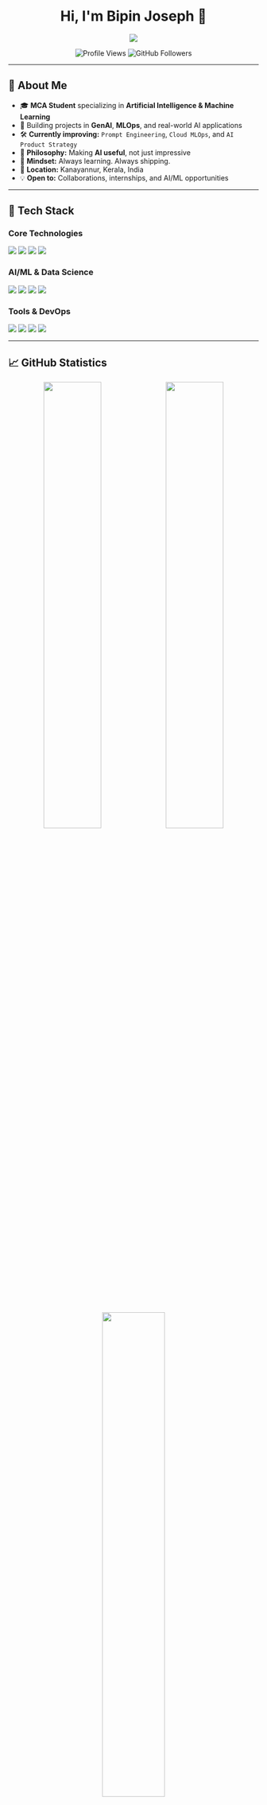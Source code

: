<h1 align="center">Hi, I'm Bipin Joseph 👋</h1>
<p align="center">
  <img src="https://readme-typing-svg.demolab.com/?lines=MCA+AI%2FML+Student;AI+Product+Explorer;Python%2C+ML%2C+MLOps+Practitioner;Always+Learning+🚀&center=true&width=500&height=45">
</p>

<p align="center">
  <img src="https://komarev.com/ghpvc/?username=bipinjoseph&label=Profile%20Views&color=brightgreen&style=flat-square" alt="Profile Views" />
  <img src="https://img.shields.io/github/followers/bipinjoseph?label=Followers&style=flat-square&color=blue" alt="GitHub Followers" />
</p>

---

## 🧠 About Me

- 🎓 **MCA Student** specializing in **Artificial Intelligence & Machine Learning**
- 🔬 Building projects in **GenAI**, **MLOps**, and real-world AI applications
- 🛠 **Currently improving:** `Prompt Engineering`, `Cloud MLOps`, and `AI Product Strategy`
- 🧩 **Philosophy:** Making **AI useful**, not just impressive
- 🌱 **Mindset:** Always learning. Always shipping.
- 📍 **Location:** Kanayannur, Kerala, India
- 💡 **Open to:** Collaborations, internships, and AI/ML opportunities

---

## 🔧 Tech Stack

### **Core Technologies**
<p>
  <img src="https://img.shields.io/badge/Python-3776AB?style=for-the-badge&logo=python&logoColor=white"/>
  <img src="https://img.shields.io/badge/Django-092E20?style=for-the-badge&logo=django&logoColor=white"/>
  <img src="https://img.shields.io/badge/Flask-000000?style=for-the-badge&logo=flask&logoColor=white"/>
  <img src="https://img.shields.io/badge/PostgreSQL-336791?style=for-the-badge&logo=postgresql&logoColor=white"/>
</p>

### **AI/ML & Data Science**
<p>
  <img src="https://img.shields.io/badge/TensorFlow-FF6F00?style=for-the-badge&logo=tensorflow&logoColor=white"/>
  <img src="https://img.shields.io/badge/scikit--learn-F7931E?style=for-the-badge&logo=scikit-learn&logoColor=white"/>
  <img src="https://img.shields.io/badge/Pandas-150458?style=for-the-badge&logo=pandas&logoColor=white"/>
  <img src="https://img.shields.io/badge/NumPy-013243?style=for-the-badge&logo=numpy&logoColor=white"/>
</p>

### **Tools & DevOps**
<p>
  <img src="https://img.shields.io/badge/Docker-2496ED?style=for-the-badge&logo=docker&logoColor=white"/>
  <img src="https://img.shields.io/badge/GitHub_Actions-2088FF?style=for-the-badge&logo=github-actions&logoColor=white"/>
  <img src="https://img.shields.io/badge/Git-F05032?style=for-the-badge&logo=git&logoColor=white"/>
  <img src="https://img.shields.io/badge/VS_Code-007ACC?style=for-the-badge&logo=visual%20studio%20code&logoColor=white"/>
</p>

---

## 📈 GitHub Statistics

<div align="center">
  <img src="https://github-readme-stats.vercel.app/api?username=bipinjoseph&show_icons=true&theme=tokyonight&hide_border=true&count_private=true" width="48%" />
  <img src="https://github-readme-streak-stats.herokuapp.com/?user=bipinjoseph&theme=tokyonight&hide_border=true" width="48%" />
</div>

<div align="center">
  <img src="https://github-readme-stats.vercel.app/api/top-langs/?username=bipinjoseph&layout=compact&theme=tokyonight&hide_border=true&langs_count=6" width="50%" />
</div>

---

## 🛠️ Featured Projects

<table align="center">
  <tr>
    <td width="50%">
      <h3 align="center">💰 PayRupee Banking System</h3>
      <div align="center">
        <p><strong>Django • PostgreSQL • AI Assistant Integration</strong></p>
        <p>A comprehensive banking system with AI-powered features for modern financial management and user assistance.</p>
        <p>
          <img src="https://img.shields.io/badge/Status-Completed-success?style=flat-square" />
          <img src="https://img.shields.io/badge/Type-Full%20Stack-blue?style=flat-square" />
        </p>
      </div>
    </td>
    <td width="50%">
      <h3 align="center">🌤️ Weather Prediction Model</h3>
      <div align="center">
        <p><strong>Python • Scikit-learn • Ridge Regression</strong></p>
        <p>Machine learning model for accurate weather forecasting using advanced regression techniques and data analysis.</p>
        <p>
          <img src="https://img.shields.io/badge/Status-Completed-success?style=flat-square" />
          <img src="https://img.shields.io/badge/Type-ML%20Model-orange?style=flat-square" />
        </p>
      </div>
    </td>
  </tr>
  <tr>
    <td width="50%">
      <h3 align="center">👨‍🎓 Student Profile Management</h3>
      <div align="center">
        <p><strong>Python • SMTP • Twilio Integration</strong></p>
        <p>Comprehensive student management system with automated email and SMS communication features.</p>
        <p>
          <img src="https://img.shields.io/badge/Status-Completed-success?style=flat-square" />
          <img src="https://img.shields.io/badge/Type-System%20Integration-purple?style=flat-square" />
        </p>
      </div>
    </td>
    <td width="50%">
      <h3 align="center">🚀 Exploring More</h3>
      <div align="center">
        <p><strong>GenAI • MLOps • Cloud Integration</strong></p>
        <p>Currently working on expanding my portfolio with cutting-edge AI projects and modern deployment practices.</p>
        <p>
          <img src="https://img.shields.io/badge/Status-In%20Progress-yellow?style=flat-square" />
          <img src="https://img.shields.io/badge/Type-Learning-green?style=flat-square" />
        </p>
      </div>
    </td>
  </tr>
</table>

---

## 🎯 Current Learning Focus

```python
class BipinJoseph:
    def __init__(self):
        self.role = "MCA AI/ML Student"
        self.location = "Kerala, India"
        self.current_focus = [
            "Generative AI & LLMs",
            "MLOps & Model Deployment", 
            "Cloud-Native AI Solutions",
            "AI Product Development"
        ]
        self.learning_philosophy = "Building quietly. Learning loudly."
    
    def get_skills(self):
        return {
            "languages": ["Python"],
            "frameworks": ["Django", "Flask", "TensorFlow", "scikit-learn"],
            "databases": ["PostgreSQL"],
            "tools": ["Docker", "Git", "GitHub Actions"],
            "specialization": ["Machine Learning", "AI Integration", "System Design"]
        }
    
    def current_goals(self):
        return "Seeking opportunities to apply AI/ML skills in real-world projects"
```

---

## 🌐 Connect With Me

<div align="center">
  <a href="https://www.linkedin.com/in/bipin-joseph-b90a43327/">
    <img src="https://img.shields.io/badge/LinkedIn-Bipin%20Joseph-blue?style=for-the-badge&logo=linkedin&logoColor=white"/>
  </a>
  <a href="mailto:bipinjosephofficial@gmail.com">
    <img src="https://img.shields.io/badge/Gmail-bipinjosephofficial@gmail.com-red?style=for-the-badge&logo=gmail&logoColor=white"/>
  </a>
  <a href="https://github.com/bipinjoseph">
    <img src="https://img.shields.io/badge/GitHub-bipinjoseph-black?style=for-the-badge&logo=github&logoColor=white"/>
  </a>
</div>

---

## 💼 What I'm Looking For

- 🔍 **Internship opportunities** in AI/ML, Data Science, or Full-Stack Development
- 🤝 **Collaborative projects** involving real-world AI applications
- 📚 **Mentorship opportunities** to grow in the AI/ML field
- 🌟 **Open source contributions** in Python, ML, or AI-related projects

---

## 📊 Activity Overview

<div align="center">
  <img src="https://github-readme-activity-graph.vercel.app/graph?username=bipinjoseph&theme=tokyo-night&hide_border=true&area=true" />
</div>

---

<div align="center">
  <img src="https://capsule-render.vercel.app/api?type=waving&color=gradient&height=100&section=footer&animation=fadeIn" />
</div>

<div align="center">
  <h3>💡 Ready to Build the Future with AI</h3>
  <p><em>"Building quietly. Learning loudly."</em></p>
</div>
